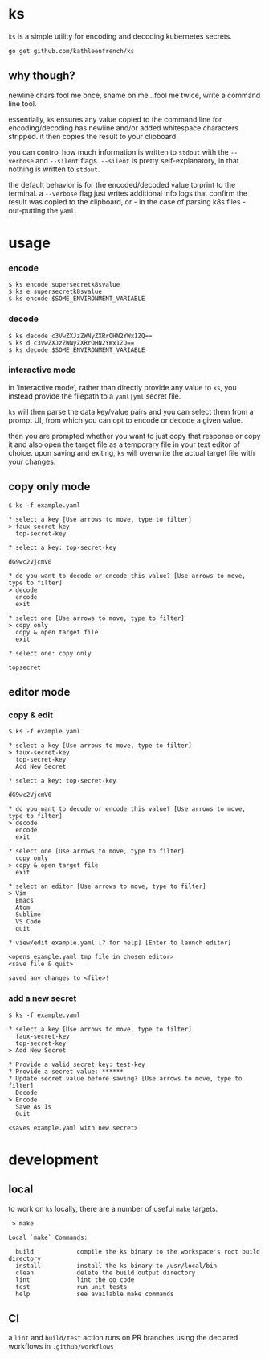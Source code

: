 # ks

`ks` is a simple utility for encoding and decoding kubernetes secrets.

```
go get github.com/kathleenfrench/ks
```

## why though?

newline chars fool me once, shame on me...fool me twice, write a command line tool.

essentially, `ks` ensures any value copied to the command line for encoding/decoding has newline and/or added whitespace characters stripped. it then copies the result to your clipboard.

you can control how much information is written to `stdout` with the `--verbose` and `--silent` flags. `--silent` is pretty self-explanatory, in that nothing is written to `stdout`. 

the default behavior is for the encoded/decoded value to print to the terminal. a `--verbose` flag just writes additional info logs that confirm the result was copied to the clipboard, or - in the case of parsing k8s files - out-putting the `yaml`.

# usage

### encode

```
$ ks encode supersecretk8svalue
$ ks e supersecretk8svalue
$ ks encode $SOME_ENVIRONMENT_VARIABLE
``` 

### decode

```
$ ks decode c3VwZXJzZWNyZXRrOHN2YWx1ZQ==
$ ks d c3VwZXJzZWNyZXRrOHN2YWx1ZQ==
$ ks decode $SOME_ENVIRONMENT_VARIABLE
```

### interactive mode

in 'interactive mode', rather than directly provide any value to `ks`, you instead provide the filepath to a `yaml|yml` secret file. 

`ks` will then parse the data key/value pairs and you can select them from a prompt UI, from which you can opt to encode or decode a given value.

then you are prompted whether you want to just copy that response or copy it and also open the target file as a temporary file in your text editor of choice. upon saving and exiting, `ks` will overwrite the actual target file with your changes.


## copy only mode

```
$ ks -f example.yaml

? select a key [Use arrows to move, type to filter]
> faux-secret-key
  top-secret-key

? select a key: top-secret-key

dG9wc2VjcmV0

? do you want to decode or encode this value? [Use arrows to move, type to filter]
> decode
  encode
  exit

? select one [Use arrows to move, type to filter]
> copy only
  copy & open target file
  exit

? select one: copy only

topsecret

```

## editor mode

### copy & edit

```
$ ks -f example.yaml

? select a key [Use arrows to move, type to filter]
> faux-secret-key
  top-secret-key
  Add New Secret

? select a key: top-secret-key

dG9wc2VjcmV0

? do you want to decode or encode this value? [Use arrows to move, type to filter]
> decode
  encode
  exit

? select one [Use arrows to move, type to filter]
  copy only
> copy & open target file
  exit

? select an editor [Use arrows to move, type to filter]
> Vim
  Emacs
  Atom
  Sublime
  VS Code
  quit

? view/edit example.yaml [? for help] [Enter to launch editor]

<opens example.yaml tmp file in chosen editor>
<save file & quit>

saved any changes to <file>!
```

### add a new secret

```
$ ks -f example.yaml

? select a key [Use arrows to move, type to filter]
  faux-secret-key
  top-secret-key
> Add New Secret

? Provide a valid secret key: test-key
? Provide a secret value: ******
? Update secret value before saving? [Use arrows to move, type to filter]
  Decode
> Encode
  Save As Is
  Quit

<saves example.yaml with new secret>
```


# development

## local

to work on `ks` locally, there are a number of useful `make` targets.

` > make`

```
Local `make` Commands:

  build            compile the ks binary to the workspace's root build directory
  install          install the ks binary to /usr/local/bin
  clean            delete the build output directory
  lint             lint the go code
  test             run unit tests
  help             see available make commands

```

## CI

a `lint` and `build/test` action runs on PR branches using the declared workflows in `.github/workflows`